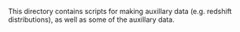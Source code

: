 This directory contains scripts for making auxillary data (e.g. redshift distributions), as well as some of the auxillary data.
